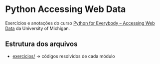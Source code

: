 # Python Accessing Web Data

Exercícios e anotações do curso [Python for Everybody – Accessing Web Data](https://www.coursera.org/learn/python-data) da University of Michigan.

## Estrutura dos arquivos
- [exercicios/](exercicios) → códigos resolvidos de cada módulo
